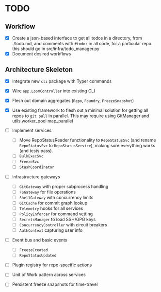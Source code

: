 # TODO

## Workflow
- [x] Create a json-based interface to get all todos in a directory, from ./todo.md, and comments with `#todo:` in all code, for a particular repo. this should go in src/infra/todo_manager.py
- [x] Document desired workflows

## Architecture Skeleton
- [x] Integrate new `cli` package with Typer commands
- [x] Wire `app.LoomController` into existing CLI
- [x] Flesh out domain aggregates (`Repo`, `Foundry`, `FreezeSnapshot`)
- [x] Use existing framework to flesh out a minimal solution for getting all repos to `git pull` in parallel. This may require using GitManager and utils.worker_pool map_parallel
- [ ] Implement services
  - [ ] Move RepoStatusReader functionality to `RepoStatusSvc` (and rename `RepoStatusSvc` to `RepoStatusService`), making sure everything works (and tests pass).
  - [ ] `BulkExecSvc`
  - [ ] `FreezeSvc`
  - [ ] `StashCoordinator`
- [ ] Infrastructure gateways
  - [ ] `GitGateway` with proper subprocess handling
  - [ ] `FSGateway` for file operations
  - [ ] `ShellGateway` with concurrency limits
  - [ ] `GitCache` for commit graph lookup
  - [ ] `Telemetry` hooks for all services
  - [ ] `PolicyEnforcer` for command vetting
  - [ ] `SecretsManager` to load SSH/GPG keys
  - [ ] `ConcurrencyController` with circuit breakers
  - [ ] `AuthContext` capturing user info
- [ ] Event bus and basic events
  - [ ] `FreezeCreated`
  - [ ] `RepoStatusUpdated`
- [ ] Plugin registry for repo-specific actions
- [ ] Unit of Work pattern across services
- [ ] Persistent freeze snapshots for time-travel


